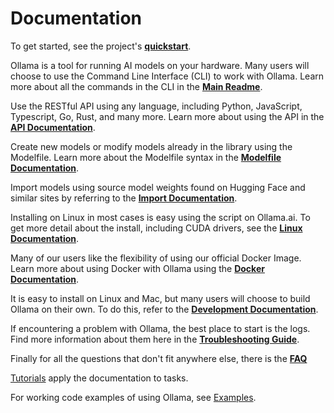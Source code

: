 # Documentation

To get started, see the project's **[quickstart](../README.md#quickstart)**.

Ollama is a tool for running AI models on your hardware. Many users will choose to use the Command Line Interface (CLI) to work with Ollama. Learn more about all the commands in the CLI in the **[Main Readme](../README.md)**.

Use the RESTful API using any language, including Python, JavaScript, Typescript, Go, Rust, and many more. Learn more about using the API in the **[API Documentation](./api.md)**.

Create new models or modify models already in the library using the Modelfile. Learn more about the Modelfile syntax in the **[Modelfile Documentation](./modelfile.md)**.

Import models using source model weights found on Hugging Face and similar sites by referring to the **[Import Documentation](./import.md)**.

Installing on Linux in most cases is easy using the script on Ollama.ai. To get more detail about the install, including CUDA drivers, see the **[Linux Documentation](./linux.md)**.

Many of our users like the flexibility of using our official Docker Image. Learn more about using Docker with Ollama using the **[Docker Documentation](https://hub.docker.com/r/ollama/ollama)**.

It is easy to install on Linux and Mac, but many users will choose to build Ollama on their own. To do this, refer to the **[Development Documentation](./development.md)**.

If encountering a problem with Ollama, the best place to start is the logs. Find more information about them here in the **[Troubleshooting Guide](./troubleshooting.md)**.

Finally for all the questions that don't fit anywhere else, there is the **[FAQ](./faq.md)**

[Tutorials](./tutorials.md) apply the documentation to tasks.

For working code examples of using Ollama, see [Examples](../examples).
